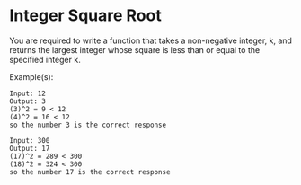 # Integer Square Root

You are required to write a function that takes a non-negative integer, k, and returns the largest integer whose square 
is less than or equal to the specified integer k.

Example(s):

```plain
Input: 12
Output: 3
(3)^2 = 9 < 12
(4)^2 = 16 < 12
so the number 3 is the correct response
```

```plain
Input: 300
Output: 17
(17)^2 = 289 < 300
(18)^2 = 324 < 300
so the number 17 is the correct response
```
